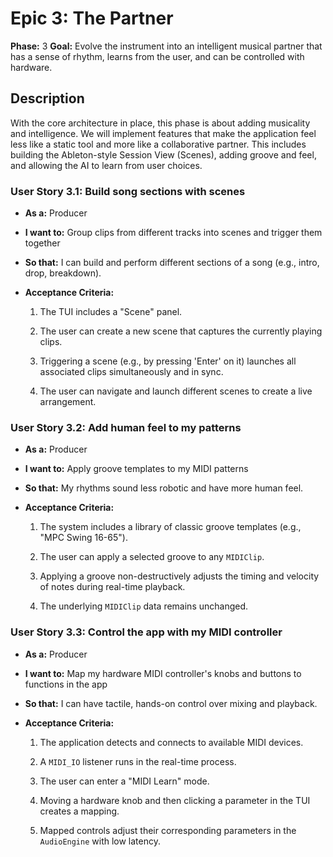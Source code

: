# Epic 3: The Partner

**Phase:** 3 **Goal:** Evolve the instrument into an intelligent musical partner that has a sense of rhythm, learns from the user, and can be controlled with hardware.

## Description

With the core architecture in place, this phase is about adding musicality and intelligence. We will implement features that make the application feel less like a static tool and more like a collaborative partner. This includes building the Ableton-style Session View (Scenes), adding groove and feel, and allowing the AI to learn from user choices.

### User Story 3.1: Build song sections with scenes

-   **As a:** Producer
    
-   **I want to:** Group clips from different tracks into scenes and trigger them together
    
-   **So that:** I can build and perform different sections of a song (e.g., intro, drop, breakdown).
    
-   **Acceptance Criteria:**
    
    1.  The TUI includes a "Scene" panel.
        
    2.  The user can create a new scene that captures the currently playing clips.
        
    3.  Triggering a scene (e.g., by pressing 'Enter' on it) launches all associated clips simultaneously and in sync.
        
    4.  The user can navigate and launch different scenes to create a live arrangement.
        

### User Story 3.2: Add human feel to my patterns

-   **As a:** Producer
    
-   **I want to:** Apply groove templates to my MIDI patterns
    
-   **So that:** My rhythms sound less robotic and have more human feel.
    
-   **Acceptance Criteria:**
    
    1.  The system includes a library of classic groove templates (e.g., "MPC Swing 16-65").
        
    2.  The user can apply a selected groove to any `MIDIClip`.
        
    3.  Applying a groove non-destructively adjusts the timing and velocity of notes during real-time playback.
        
    4.  The underlying `MIDIClip` data remains unchanged.
        

### User Story 3.3: Control the app with my MIDI controller

-   **As a:** Producer
    
-   **I want to:** Map my hardware MIDI controller's knobs and buttons to functions in the app
    
-   **So that:** I can have tactile, hands-on control over mixing and playback.
    
-   **Acceptance Criteria:**
    
    1.  The application detects and connects to available MIDI devices.
        
    2.  A `MIDI_IO` listener runs in the real-time process.
        
    3.  The user can enter a "MIDI Learn" mode.
        
    4.  Moving a hardware knob and then clicking a parameter in the TUI creates a mapping.
        
    5.  Mapped controls adjust their corresponding parameters in the `AudioEngine` with low latency.

